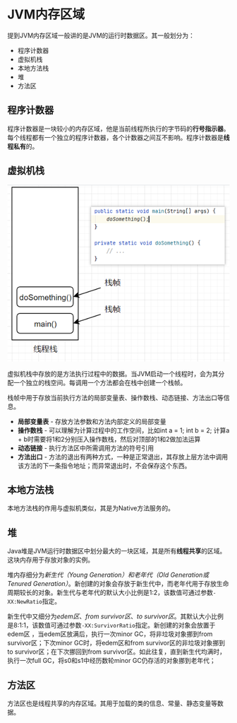 # JVM内存区域

提到JVM内存区域一般讲的是JVM的运行时数据区。其一般划分为：

- 程序计数器
- 虚拟机栈
- 本地方法栈
- 堆
- 方法区

## 程序计数器

程序计数器是一块较小的内存区域，他是当前线程所执行的字节码的**行号指示器**。每个线程都有一个独立的程序计数器，各个计数器之间互不影响。程序计数器是**线程私有**的。

## 虚拟机栈

![image-20210625222547697](./assets/image-20210625222547697.png)

虚拟机栈中存放的是方法执行过程中的数据。当JVM启动一个线程时，会为其分配一个独立的栈空间。每调用一个方法都会在栈中创建一个栈帧。

栈帧中用于存放当前执行方法的局部变量表、操作数栈、动态链接、方法出口等信息。

- **局部变量表** - 存放方法参数和方法内部定义的局部变量
- **操作数栈** - 可以理解为计算过程中的工作空间，比如int a = 1; int b = 2; 计算a + b时需要将1和2分别压入操作数栈，然后对顶部的1和2做加法运算
- **动态链接** - 执行方法区中所需调用方法的符号引用
- **方法出口** - 方法的退出有两种方式，一种是正常退出，其存放上层方法中调用该方法的下一条指令地址；而异常退出时，不会保存这个东西。

## 本地方法栈

本地方法栈的作用与虚拟机类似，其是为Native方法服务的。

## 堆

Java堆是JVM运行时数据区中划分最大的一块区域，其是所有**线程共享**的区域。这块内存用于存放对象的实例。

堆内存细分为*新生代（Young Generation）*和*老年代（Old Generation或Tenured Generation）*。新创建的对象会存放于新生代中，而老年代用于存放生命周期较长的对象。新生代与老年代的默认大小比例是1:2，该数值可通过参数`-XX:NewRatio`指定。

新生代中又细分为*edem区*、*from survivor区*、*to survivor区*。其默认大小比例是8:1:1，该数值可通过参数`-XX:SurvivorRatio`指定。新创建的对象会放置于edem区 ，当edem区放满后，执行一次minor GC，将非垃圾对象挪到from survivor区；下次minor GC时，将edem区和from survivor区的非垃圾对象挪到to survivor区；在下次挪回到from survivor区。如此往复，直到新生代均满时，执行一次full GC，将s0和s1中经历数轮minor GC仍存活的对象挪到老年代；

## 方法区

方法区也是线程共享的内存区域。其用于加载的类的信息、常量、静态变量等数据。

